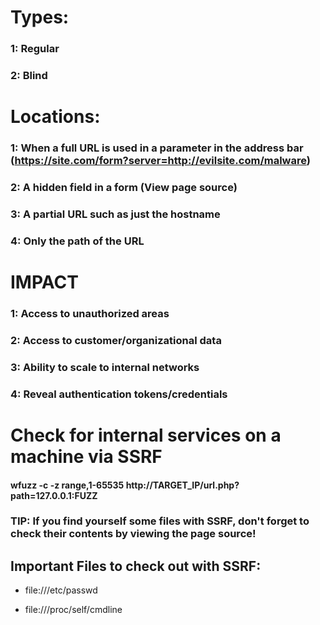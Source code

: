 # Types:

### 1: Regular

### 2: Blind

# Locations:

### 1: When a full URL is used in a parameter in the address bar (https://site.com/form?server=http://evilsite.com/malware)

### 2: A hidden field in a form (View page source)

### 3: A partial URL such as just the hostname

### 4: Only the path of the URL

# IMPACT

### 1: Access to unauthorized areas

### 2: Access to customer/organizational data

### 3: Ability to scale to internal networks

### 4: Reveal authentication tokens/credentials

# Check for internal services on a machine via SSRF

#### wfuzz -c -z range,1-65535 http://TARGET_IP/url.php?path=127.0.0.1:FUZZ

### TIP: If you find yourself some files with SSRF, don't forget to check their contents by viewing the page source!

## Important Files to check out with SSRF:

 - file:///etc/passwd

 - file:///proc/self/cmdline
